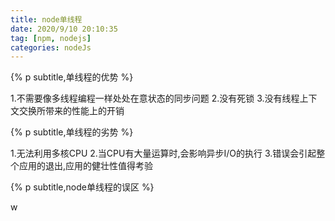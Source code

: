 ```yaml
---
title: node单线程
date: 2020/9/10 20:10:35
tag: [npm, nodejs]
categories: nodeJs
---
```


{% p subtitle,单线程的优势 %}

1.不需要像多线程编程一样处处在意状态的同步问题
2.没有死锁
3.没有线程上下文交换所带来的性能上的开销

{% p subtitle,单线程的劣势 %}

1.无法利用多核CPU
2.当CPU有大量运算时,会影响异步I/O的执行
3.错误会引起整个应用的退出,应用的健壮性值得考验

{% p subtitle,node单线程的误区 %}

w